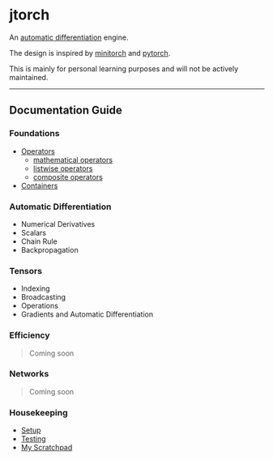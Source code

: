 # jtorch

An [automatic differentiation](https://en.wikipedia.org/wiki/Automatic_differentiation) engine.

The design is inspired by [minitorch](https://minitorch.github.io/)
and [pytorch](https://pytorch.org/).

This is mainly for personal learning purposes and will not be actively maintained.

---

## Documentation Guide

### Foundations

* [Operators](/docs/operators.md)
  * [mathematical operators](/docs/operators.md#mathematical-operators)
  * [listwise operators](/docs/operators.md#listwise-operators)
  * [composite operators](/docs/operators.md#composite-operators)
* [Containers](/docs/containers.md)

### Automatic Differentiation

* Numerical Derivatives
* Scalars
* Chain Rule
* Backpropagation

### Tensors

* Indexing
* Broadcasting
* Operations
* Gradients and Automatic Differentiation

### Efficiency

> Coming soon

### Networks

> Coming soon

### Housekeeping

* [Setup](/docs/setup.md)
* [Testing](/docs/testing.md)
* [My Scratchpad](/docs/jovsa_notes.md)
